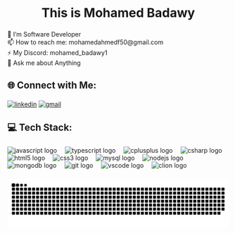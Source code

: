 <h1 align="center">This is Mohamed Badawy</h1>

###

<p align="left">🔭 I’m Software Developer<br>📫 How to reach me: mohamedahmedf50@gmail.com<br>⚡ My Discord: mohamed_badawy1<br>💬 Ask me about Anything</p>

###

<h2 align="left">🌐 Connect with Me:</h2>

###

<div align="left">
  <a href="https://www.linkedin.com/in/mohamed-badawy1/"><img width="55" src="https://skillicons.dev/icons?i=linkedin" alt="linkedin"/><a/>
  <a href="mailto:mohamedahmedf50@gmail.com"><img width="55" src="https://skillicons.dev/icons?i=gmail" alt="gmail"/><a/>
  </a>
</div>

###

<h2 align="left">💻 Tech Stack:</h2>

###

<div align="left">
  <img src="https://skillicons.dev/icons?i=js" height="50" alt="javascript logo"  />
  <img width="10" />
  <img src="https://skillicons.dev/icons?i=ts" height="50" alt="typescript logo"  />
  <img width="10" />
  <img src="https://cdn.jsdelivr.net/gh/devicons/devicon/icons/cplusplus/cplusplus-original.svg" height="50" alt="cplusplus logo"  />
  <img width="10" />
  <img src="https://cdn.jsdelivr.net/gh/devicons/devicon/icons/csharp/csharp-original.svg" height="50" alt="csharp logo"  />
  <img width="10" />
  <img src="https://cdn.jsdelivr.net/gh/devicons/devicon/icons/html5/html5-original.svg" height="50" alt="html5 logo"  />
  <img width="10" />
  <img src="https://cdn.jsdelivr.net/gh/devicons/devicon/icons/css3/css3-original.svg" height="50" alt="css3 logo"  />
  <img width="10" />
  <img src="https://cdn.jsdelivr.net/gh/devicons/devicon/icons/mysql/mysql-original.svg" height="50" alt="mysql logo"  />
  <img width="10" />
  <img src="https://cdn.jsdelivr.net/gh/devicons/devicon/icons/nodejs/nodejs-plain-wordmark.svg" height="50" alt="nodejs logo"  />
  <img width="10" />
  <img src="https://cdn.jsdelivr.net/gh/devicons/devicon/icons/mongodb/mongodb-plain.svg" height="50" alt="mongodb logo"  />
  <img width="10" />
  <img src="https://cdn.jsdelivr.net/gh/devicons/devicon/icons/git/git-original.svg" height="50" alt="git logo"  />
  <img width="10" />
  <img src="https://cdn.jsdelivr.net/gh/devicons/devicon/icons/vscode/vscode-original.svg" height="50" alt="vscode logo"  />
  <img width="10" />
  <img src="https://cdn.jsdelivr.net/gh/devicons/devicon/icons/clion/clion-original.svg" height="50" alt="clion logo"  />
</div>

###


###
<p align="left">
    <img src="https://raw.githubusercontent.com/platane/snk/output/github-contribution-grid-snake-dark.svg"> <!-- Snake -->
  </p>
